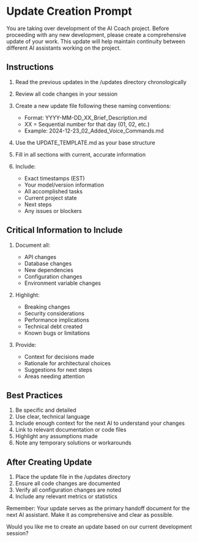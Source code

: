 # Update Creation Prompt

You are taking over development of the AI Coach project. Before proceeding with any new development, please create a comprehensive update of your work. This update will help maintain continuity between different AI assistants working on the project.

## Instructions

1. Read the previous updates in the /updates directory chronologically
2. Review all code changes in your session
3. Create a new update file following these naming conventions:
   - Format: YYYY-MM-DD_XX_Brief_Description.md
   - XX = Sequential number for that day (01, 02, etc.)
   - Example: 2024-12-23_02_Added_Voice_Commands.md

4. Use the UPDATE_TEMPLATE.md as your base structure
5. Fill in all sections with current, accurate information
6. Include:
   - Exact timestamps (EST)
   - Your model/version information
   - All accomplished tasks
   - Current project state
   - Next steps
   - Any issues or blockers

## Critical Information to Include

1. Document all:
   - API changes
   - Database changes
   - New dependencies
   - Configuration changes
   - Environment variable changes

2. Highlight:
   - Breaking changes
   - Security considerations
   - Performance implications
   - Technical debt created
   - Known bugs or limitations

3. Provide:
   - Context for decisions made
   - Rationale for architectural choices
   - Suggestions for next steps
   - Areas needing attention

## Best Practices

1. Be specific and detailed
2. Use clear, technical language
3. Include enough context for the next AI to understand your changes
4. Link to relevant documentation or code files
5. Highlight any assumptions made
6. Note any temporary solutions or workarounds

## After Creating Update

1. Place the update file in the /updates directory
2. Ensure all code changes are documented
3. Verify all configuration changes are noted
4. Include any relevant metrics or statistics

Remember: Your update serves as the primary handoff document for the next AI assistant. Make it as comprehensive and clear as possible.

Would you like me to create an update based on our current development session?